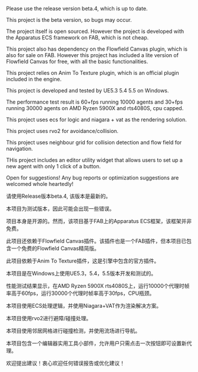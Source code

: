 Please use the release version beta.4, which is up to date.

This project is the beta version, so bugs may occur.

The project itself is open sourced. However the project is developed with the Apparatus ECS framework on FAB, which is not cheap.

This project also has dependency on the Flowfield Canvas plugin, which is also for sale on FAB. However this project has included a lite version of Flowfield Canvas for free, with all the basic functionalities.

This project relies on Anim To Texture plugin, which is an official plugin included in the engine.

This project is developed and tested by UE5.3 5.4 5.5 on Windows.

The performance test result is 60+fps running 10000 agents and 30+fps running 30000 agents on AMD Ryzen 5900X and rts4080S, cpu capped.

This project uses ecs for logic and niagara + vat as the rendering solution.

This project uses rvo2 for avoidance/collision.

This project uses neighbour grid for collision detection and flow field for navigation.

THis project includes an editor utility widget that allows users to set up a new agent with only 1 click of a button.

Open for suggestions! Any bug reports or optimization suggestions are welcomed whole heartedly!

请使用Release版本beta.4, 该版本是最新的。

本项目为测试版本，因此可能会出现一些错误。

项目本身是开源的。然而，该项目基于FAB上的Apparatus ECS框架，该框架并非免费。

此项目还依赖于Flowfield Canvas插件。该插件也是一个FAB插件，但本项目已包含一个免费的Flowfield Canvas精简版。

此项目依赖于Anim To Texture插件，这是引擎中包含的官方插件。

本项目是在Windows上使用UE5.3，5.4，5.5版本开发和测试的。

性能测试结果显示，在AMD Ryzen 5900X rts4080S上，运行10000个代理时帧率高于60fps，运行30000个代理时帧率高于30fps，CPU瓶颈。

本项目使用ECS处理逻辑，并使用Niagara+VAT作为渲染解决方案。

本项目使用rvo2进行避障/碰撞处理。

本项目使用邻居网格进行碰撞检测，并使用流场进行导航。

本项目包含一个编辑器实用工具小部件，允许用户只需点击一次按钮即可设置新代理。

欢迎提出建议！衷心欢迎任何错误报告或优化建议！
